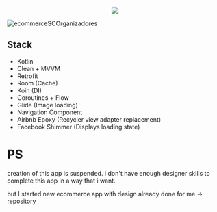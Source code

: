 
<p align="center">
  <img src="https://github.com/user-attachments/assets/6a51be69-7df8-493a-8ebb-b0207509c5af">
</p>

![ecommerceSCOrganizadores](https://github.com/user-attachments/assets/6a51be69-7df8-493a-8ebb-b0207509c5af)


## Stack
  - Kotlin
  - Clean + MVVM
  - Retrofit
  - Room (Cache)
  - Koin (DI)
  - Coroutines + Flow
  - Glide (Image loading)
  - Navigation Component
  - Airbnb Epoxy (Recycler view adapter replacement)
  - Facebook Shimmer (Displays loading state)

# PS
creation of this app is suspended. i don't have enough designer skills to complete this app in a way that i want.

but I started new ecommerce app with design already done for me -> [repository](https://github.com/chuvalik/TECH-ECOMMERCE)

